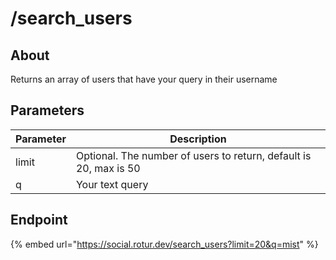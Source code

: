 # /search\_users

## About

Returns an array of users that have your query in their username

## Parameters

| Parameter | Description                                                       |
| --------- | ----------------------------------------------------------------- |
| limit     | Optional. The number of users to return, default is 20, max is 50 |
| q         | Your text query                                                   |

## Endpoint

{% embed url="https://social.rotur.dev/search_users?limit=20&q=mist" %}

